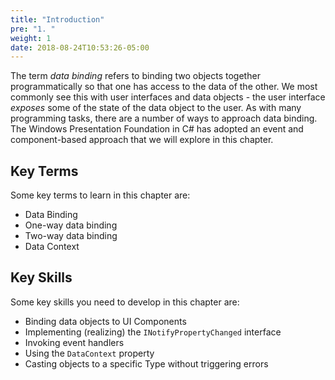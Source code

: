 ```yaml
---
title: "Introduction"
pre: "1. "
weight: 1
date: 2018-08-24T10:53:26-05:00
---
```

The term *data binding* refers to binding two objects together programmatically so that one has access to the data of the other.  We most commonly see this with user interfaces and data objects - the user interface _exposes_ some of the state of the data object to the user.  As with many programming tasks, there are a number of ways to approach data binding.  The Windows Presentation Foundation in C# has adopted an event and component-based approach that we will explore in this chapter.

## Key Terms

Some key terms to learn in this chapter are:

* Data Binding
* One-way data binding 
* Two-way data binding
* Data Context

## Key Skills

Some key skills you need to develop in this chapter are:

* Binding data objects to UI Components
* Implementing (realizing) the `INotifyPropertyChanged` interface
* Invoking event handlers
* Using the `DataContext` property
* Casting objects to a specific Type without triggering errors